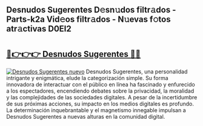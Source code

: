 ## Desnudos Sugerentes D𝚎sn𝚞dos filtr𝚊dos - Parts-k2a Vid𝚎os filtr𝚊dos - N𝚞evas f𝚘tos atr𝚊ctivas D0EI2

# <h2><a href="http://mb2b8x.tromn.icu/?c=Desnudos+Sugerentes">🔗👉👉👉 Desnudos Sugerentes 🔗🔗</a></h2>

[![Desnudos Sugerentes nuevo](https://i.imgur.com/pEAQMta.gif)](http://mb2b8x.tromn.icu/?c=Desnudos+Sugerentes)
Desnudos Sugerentes, una personalidad intrigante y enigmática, elude la categorización simple. Su forma innovadora de interactuar con el público en línea ha fascinado y enfurecido a los espectadores, encendiendo debates sobre la privacidad, la moralidad y las complejidades de las sociedades digitales. A pesar de la incertidumbre de sus próximas acciones, su impacto en los medios digitales es profundo. La determinación inquebrantable y el magnetismo innegable impulsan a Desnudos Sugerentes a nuevas alturas en la comunidad digital.
